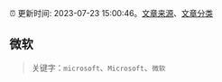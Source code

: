 :alarm_clock: 更新时间: 2023-07-23 15:00:46。[文章来源](/README.md)、[文章分类](/TAGS.md)

## 微软


> 关键字：`microsoft`、`Microsoft`、`微软`



